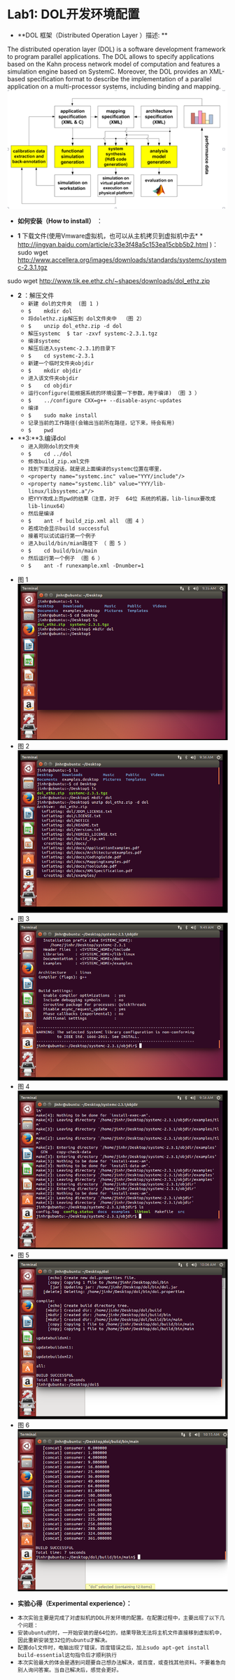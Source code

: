 # Lab1: DOL开发环境配置


- **DOL 框架（Distributed Operation Layer ）描述: **
 
The distributed operation layer (DOL) is a software development framework to program parallel applications. The DOL allows to specify applications based on the Kahn process network model of computation and features a simulation engine based on SystemC. Moreover, the DOL provides an XML-based specification format to describe the implementation of a parallel application on a multi-processor systems, including binding and mapping.
![Alt text](./8.png)



- **如何安装（How to install）** ：

- **1** 下载文件(使用Vmware虚拟机，也可以从主机拷贝到虚拟机中去* * http://jingyan.baidu.com/article/c33e3f48a5c153ea15cbb5b2.html
)：
sudo wget http://www.accellera.org/images/downloads/standards/systemc/systemc-2.3.1.tgz

sudo wget http://www.tik.ee.ethz.ch/~shapes/downloads/dol_ethz.zip 
- **2** ：解压文件
	* `新建 dol的文件夹  (图 1 )`
	* `$	mkdir dol   `
	* `将dolethz.zip解压到 dol文件夹中  （图 2）`
	* `$	unzip dol_ethz.zip -d dol`
	* `解压systemc  $	tar -zxvf systemc-2.3.1.tgz`
	* `编译systemc`
	* `解压后进入systemc-2.3.1的目录下`
	* `$	cd systemc-2.3.1`
	* `新建一个临时文件夹objdir`
	* `$	mkdir objdir`
	* `进入该文件夹objdir`
	* `$	cd objdir`
	* `运行configure(能根据系统的环境设置一下参数，用于编译) （图 3 ）`
	* `$	../configure CXX=g++ --disable-async-updates`
	* `编译`
	* `$	sudo make install`
	* `记录当前的工作路径(会输出当前所在路径，记下来，待会有用)`
	* `$	pwd`
- **3:**3.编译dol
	* `进入刚刚dol的文件夹`
	* `$	cd ../dol`
	* `修改build_zip.xml文件`
	* `找到下面这段话，就是说上面编译的systemc位置在哪里，`
	* `<property name="systemc.inc" value="YYY/include"/>`
	* `<property name="systemc.lib" value="YYY/lib-linux/libsystemc.a"/>`
	* `把YYY改成上页pwd的结果（注意，对于  64位 系统的机器，lib-linux要改成lib-linux64）`
	* `然后是编译`
	* `$	ant -f build_zip.xml all （图 4 ）`
	* `若成功会显示build successful`
	* `接着可以试试运行第一个例子`
	* `进入build/bin/mian路径下 （ 图 5 ）`
	* `$	cd build/bin/main`
	* `然后运行第一个例子 （图 6 ）`
	* `$	ant -f runexample.xml -Dnumber=1`

* 图 1
![Alt text](./1.png)
* 图 2
![Alt text](./2.png)
* 图 3
![Alt text](./3.png)
* 图 4
![Alt text](./4.png)
* 图 5
![Alt text](./5.png)
* 图 6
![Alt text](./6.png)

- **实验心得（Experimental experience）：**

* ```本次实验主要是完成了对虚拟机的DOL开发环境的配置。在配置过程中，主要出现了以下几个问题：```
* ```安装ubuntu的时，一开始安装的是64位的，结果导致无法将主机文件直接移到虚拟机中，因此重新安装至32位的ubuntu才解决。```
* ```配置dol文件时，电脑出现了错误，百度错误之后，加上sudo apt-get install build-essential这句指令后才顺利执行```
* ```本次实验最大的体会是遇到问题要自己想办法解决，或百度，或查找其他资料。不要着急向别人询问答案。当自己解决后，感觉会更好。```
